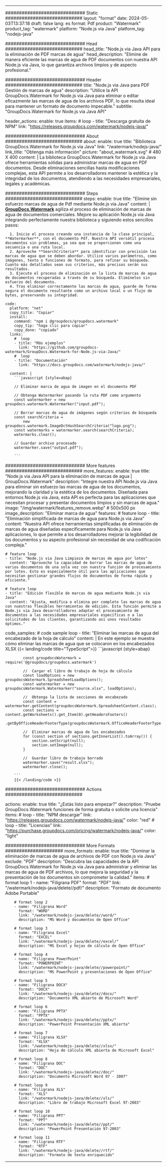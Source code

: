 
---
############################# Static ############################
layout: "format"
date:  2024-05-03T13:37:18
draft: false
lang: es
format: Pdf
product: "Watermark"
product_tag: "watermark"
platform: "Node.js via Java"
platform_tag: "nodejs-java"

############################# Head ############################
head_title: "Node.js via Java API para la eliminación de PDF marcas de agua"
head_description: "Elimine de manera eficiente las marcas de agua de PDF documentos con nuestra API Node.js via Java, lo que garantiza archivos limpios y de aspecto profesional."

############################# Header ############################
title: "Node.js via Java para PDF Gestión de marcas de agua" 
description: "Utilice la API GroupDocs.Watermark for Node.js via Java para eliminar o editar eficazmente las marcas de agua de los archivos PDF, lo que resulta ideal para mantener un formato de documento impecable."
subtitle: "GroupDocs.Watermark for Node.js via Java API" 

header_actions:
  enable: true
  items:
    #  loop
    - title: "Descarga gratuita de NPM"
      link: "https://releases.groupdocs.com/watermark/nodejs-java/"
      
############################# About ############################
about:
    enable: true
    title: "Biblioteca GroupDocs.Watermark for Node.js via Java"
    link: "/watermark/nodejs-java/"
    link_title: "Obtenga más información"
    picture: "about_watermark.svg" # 480 X 400
    content: |
       La biblioteca GroupDocs.Watermark for Node.js via Java ofrece herramientas sólidas para administrar marcas de agua en PDF documentos. Desde eliminaciones sencillas hasta modificaciones complejas, esta API permite a los desarrolladores mantener la estética y la integridad de los documentos, atendiendo a las necesidades empresariales, legales y académicas.

############################# Steps ############################
steps:
    enable: true
    title: "Elimine sin esfuerzo marcas de agua de Pdf mediante Node.js via Java"
    content: |
      **[GroupDocs.Watermark](https://products.groupdocs.com/watermark/nodejs-java/)** agiliza el proceso de eliminación de marcas de agua de documentos comerciales. Mejore su aplicación Node.js via Java integrando perfectamente nuestra biblioteca y siguiendo estos sencillos pasos:
      
      1. Inicie el proceso creando una instancia de la clase principal, **Watermarker**, con el documento Pdf. Nuestra API versátil procesa documentos sin problemas, ya sea que se proporcionen como una secuencia o una ruta local.
      2. Aproveche **SearchCriteria** para identificar con precisión las marcas de agua que se deben abordar. Utilice varios parámetros, como imágenes, texto o funciones de formato, para refinar su búsqueda. Cuanto más detallados sean sus criterios, más precisos serán sus resultados.
      3. Ejecute el proceso de eliminación en la lista de marcas de agua de documentos recuperadas a través de su búsqueda. Elimínelos sin esfuerzo del documento.
      4. Tras eliminar correctamente las marcas de agua, guarde de forma segura el documento resultante como un archivo local o un flujo de bytes, preservando su integridad.
   
    code:
      platform: "net"
      copy_title: "Copiar"
      install:
        command: "npm i @groupdocs/groupdocs.watermark"
        copy_tip: "haga clic para copiar"
        copy_done: "copiado"
      links:
        #  loop
        - title: "Más ejemplos"
          link: "https://github.com/groupdocs-watermark/GroupDocs.Watermark-for-Node.js-via-Java/"
        #  loop
        - title: "Documentación"
          link: "https://docs.groupdocs.com/watermark/nodejs-java/"
          
      content: |
        ```javascript {style=abap}

        // Eliminar marca de agua de imagen en el documento PDF

        // Obtenga Watermarker pasando la ruta PDF como argumento
        const watermarker = new groupdocs.watermark.Watermarker("input.pdf");
        
        // Borrar marcas de agua de imágenes según criterios de búsqueda
        const searchCriteria = 
            new groupdocs.watermark.ImageDctHashSearchCriteria("logo.png");
        const watermarks = watermarker.search(searchCriteria);
        watermarks.clear();

        // Guardar archivo procesado
        watermarker.save("output.pdf");
        
        ```            

############################# More features ############################
more_features:
  enable: true
  title: "Node.js via Java API para la eliminación de marcas de agua | GroupDocs.Watermark"
  description: "Integre nuestra API Node.js via Java para eliminar sin esfuerzo las marcas de agua de los documentos, mejorando la claridad y la estética de los documentos. Diseñada para entornos Node.js via Java, esta API es perfecta para las aplicaciones que necesitan procesar y presentar documentos limpios y sin marcas de agua."
  image: "/img/watermark/features_remove.webp" # 500x500 px
  image_description: "Eliminar marca de agua"
  features:
    # feature loop
    - title: "Eliminación simplificada de marcas de agua para Node.js via Java"
      content: "Nuestra API ofrece herramientas simplificadas de eliminación de marcas de agua diseñadas específicamente para Node.js via Java aplicaciones, lo que permite a los desarrolladores mejorar la legibilidad de los documentos y su aspecto profesional sin necesidad de una codificación compleja."

    # feature loop
    - title: "Node.js via Java Limpieza de marcas de agua por lotes"
      content: "Aproveche la capacidad de borrar las marcas de agua de varios documentos de una sola vez con nuestra función de procesamiento por lotes. Esto es especialmente útil para las aplicaciones que necesitan gestionar grandes flujos de documentos de forma rápida y eficiente."

    # feature loop
    - title: "Edición flexible de marcas de agua mediante Node.js via Java"
      content: "Ajusta, modifica o elimina por completo las marcas de agua con nuestras flexibles herramientas de edición. Esta función permite a Node.js via Java desarrolladores adaptar el procesamiento de documentos a las necesidades empresariales específicas o a las solicitudes de los clientes, garantizando así unos resultados óptimos."
      
  code_samples:
    # code sample loop
    - title: "Eliminar las marcas de agua del encabezado de la hoja de cálculo"
      content: |
        En este ejemplo se muestra cómo eliminar las marcas de agua que se colocaron en los encabezados XLSX
        {{< landing/code title="TypeScript">}}
        ```javascript {style=abap}
        
            const groupdocsWatermark = require('@groupdocs/groupdocs.watermark')

            //  Cargar el libro de trabajo de hoja de cálculo
            const loadOptions = new groupdocsWatermark.SpreadsheetLoadOptions();
            const watermarker = new groupdocsWatermark.Watermarker("source.xlsx", loadOptions);

            //  Obtenga la lista de secciones de encabezado
            const content = watermarker.getContent(groupdocsWatermark.SpreadsheetContent.class);
            const sections = content.getWorksheets().get_Item(0).getHeadersFooters()
                .getByOfficeHeaderFooterType(groupdocsWatermark.OfficeHeaderFooterType.HeaderPrimary).getSections();
  
            //  Eliminar marcas de agua de los encabezados
            for (const section of sections.getInnerList().toArray()) {
                section.setScript(null);
                section.setImage(null);
            }

            //  Guardar libro de trabajo borrado
            watermarker.save("result.xlsx");
            watermarker.close();

        ```
        {{< /landing/code >}}


############################# Actions ############################

actions:
  enable: true
  title: "¿Estás listo para empezar?"
  description: "Pruebe GroupDocs.Watermark funciones de forma gratuita o solicite una licencia"
  items:
    #  loop
    - title: "NPM descargar"
      link: "https://releases.groupdocs.com/watermark/nodejs-java/"
      color: "red"
        #  loop
    - title: "Licencias"
      link: "https://purchase.groupdocs.com/pricing/watermark/nodejs-java/"
      color: "light"


############################# More Formats #####################
more_formats:
    enable: true
    title: "Dominar la eliminación de marcas de agua de archivos de PDF con Node.js via Java"
    exclude: "PDF"
    description: "Descubra las capacidades de la API GroupDocs.Watermark for Node.js via Java para administrar y eliminar las marcas de agua de PDF archivos, lo que mejora la seguridad y la presentación de los documentos sin comprometer la calidad."
    items: 
        # format loop 1
        - name: "Filigrana PDF"
          format: "PDF"
          link: "/watermark/nodejs-java/delete//pdf/"
          description: "Formato de documento Adobe Portable"

        # format loop 2
        - name: "Filigrana Word"
          format: "WORD"
          link: "/watermark/nodejs-java/delete//word/"
          description: "MS Word y documentos de Open Office"
          
        # format loop 3
        - name: "Filigrana Excel"
          format: "EXCEL"
          link: "/watermark/nodejs-java/delete//excel/"
          description: "MS Excel y hojas de cálculo de Open Office"

        # format loop 4
        - name: "Filigrana PowerPoint"
          format: "POWERPOINT"
          link: "/watermark/nodejs-java/delete//powerpoint/"
          description: "MS PowerPoint y presentaciones de Open Office"

        # format loop 5
        - name: "Filigrana DOCX"
          format: "DOCX"
          link: "/watermark/nodejs-java/delete//docx/"
          description: "Documento XML abierto de Microsoft Word"
          
        # format loop 6
        - name: "Filigrana PPTX"
          format: "PPTX"
          link: "/watermark/nodejs-java/delete//pptx/"
          description: "PowerPoint Presentación XML abierta"
          
        # format loop 7
        - name: "Filigrana XLSX"
          format: "XLSX"
          link: "/watermark/nodejs-java/delete//xlsx/"
          description: "Hoja de cálculo XML abierta de Microsoft Excel"

        # format loop 8
        - name: "Filigrana DOC"
          format: "DOC"
          link: "/watermark/nodejs-java/delete//doc/"
          description: "Documento Microsoft Word 97 - 2007"

        # format loop 9
        - name: "Filigrana XLS"
          format: "XLS"
          link: "/watermark/nodejs-java/delete//xls/"
          description: "Libro de trabajo Microsoft Excel 97-2003"

        # format loop 10
        - name: "Filigrana PPT"
          format: "PPT"
          link: "/watermark/nodejs-java/delete//ppt/"
          description: "PowerPoint Presentación 97-2003"

        # format loop 11
        - name: "Filigrana RTF"
          format: "RTF"
          link: "/watermark/nodejs-java/delete//rtf/"
          description: "Formato de texto enriquecido"

---